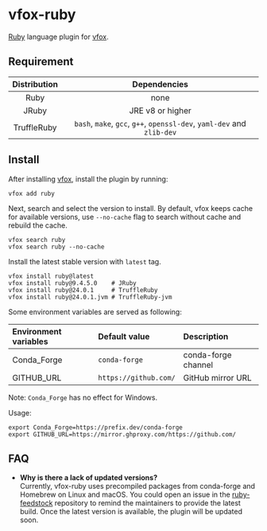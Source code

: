 # vfox-ruby

[Ruby](https://www.ruby-lang.org/) language plugin for [vfox](https://vfox.lhan.me).

## Requirement

| Distribution |                              Dependencies                              |
| :----------: | :--------------------------------------------------------------------: |
|     Ruby     |                                  none                                  |
|    JRuby     |                            JRE v8 or higher                            |
| TruffleRuby  | `bash`, `make`, `gcc`, `g++`, `openssl-dev`, `yaml-dev` and `zlib-dev` |

## Install

After installing [vfox](https://github.com/version-fox/vfox), install the plugin by running:

``` shell
vfox add ruby
```

Next, search and select the version to install. By default, vfox keeps cache for available versions, use `--no-cache` flag to search without cache and rebuild the cache.

``` shell
vfox search ruby
vfox search ruby --no-cache
```

Install the latest stable version with `latest` tag.

``` shell
vfox install ruby@latest
vfox install ruby@9.4.5.0    # JRuby
vfox install ruby@24.0.1     # TruffleRuby
vfox install ruby@24.0.1.jvm # TruffleRuby-jvm
```

Some environment variables are served as following:

| Environment variables | Default value         | Description         |
| :-------------------- | :-------------------- | :------------------ |
| Conda_Forge           | `conda-forge`         | conda-forge channel |
| GITHUB_URL            | `https://github.com/` | GitHub mirror URL   |

Note: `Conda_Forge` has no effect for Windows.

Usage:

``` shell
export Conda_Forge=https://prefix.dev/conda-forge
export GITHUB_URL=https://mirror.ghproxy.com/https://github.com/
```

## FAQ
  
- **Why is there a lack of updated versions?** <br>
Currently, vfox-ruby uses precompiled packages from conda-forge and Homebrew on Linux and macOS. You could open an issue in the [ruby-feedstock](https://github.com/conda-forge/ruby-feedstock) repository to remind the maintainers to provide the latest build. Once the latest version is available, the plugin will be updated soon.